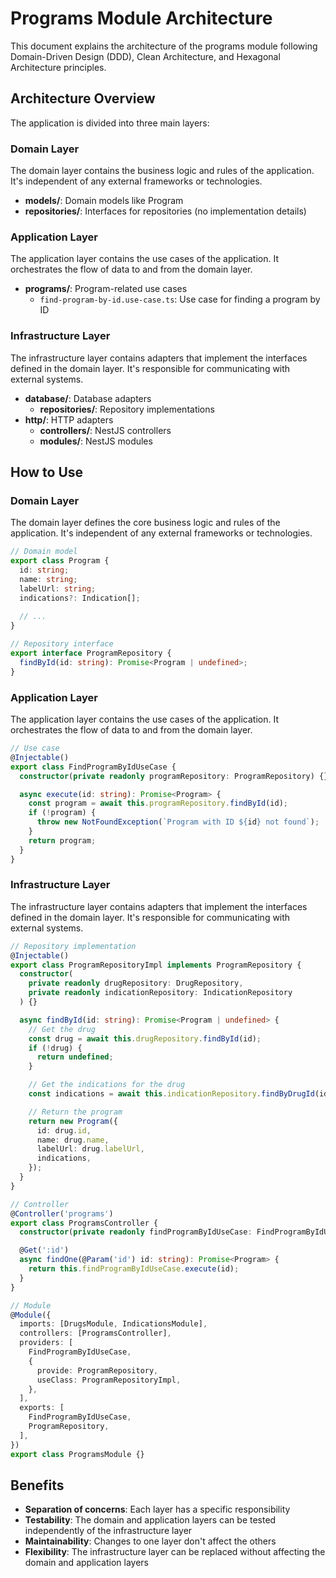 # Programs Module Architecture

This document explains the architecture of the programs module following Domain-Driven Design (DDD), Clean Architecture, and Hexagonal Architecture principles.

## Architecture Overview

The application is divided into three main layers:

### Domain Layer

The domain layer contains the business logic and rules of the application. It's independent of any external frameworks or technologies.

- **models/**: Domain models like Program
- **repositories/**: Interfaces for repositories (no implementation details)

### Application Layer

The application layer contains the use cases of the application. It orchestrates the flow of data to and from the domain layer.

- **programs/**: Program-related use cases
  - `find-program-by-id.use-case.ts`: Use case for finding a program by ID

### Infrastructure Layer

The infrastructure layer contains adapters that implement the interfaces defined in the domain layer. It's responsible for communicating with external systems.

- **database/**: Database adapters
  - **repositories/**: Repository implementations
- **http/**: HTTP adapters
  - **controllers/**: NestJS controllers
  - **modules/**: NestJS modules

## How to Use

### Domain Layer

The domain layer defines the core business logic and rules of the application. It's independent of any external frameworks or technologies.

```typescript
// Domain model
export class Program {
  id: string;
  name: string;
  labelUrl: string;
  indications?: Indication[];
  
  // ...
}

// Repository interface
export interface ProgramRepository {
  findById(id: string): Promise<Program | undefined>;
}
```

### Application Layer

The application layer contains the use cases of the application. It orchestrates the flow of data to and from the domain layer.

```typescript
// Use case
@Injectable()
export class FindProgramByIdUseCase {
  constructor(private readonly programRepository: ProgramRepository) {}

  async execute(id: string): Promise<Program> {
    const program = await this.programRepository.findById(id);
    if (!program) {
      throw new NotFoundException(`Program with ID ${id} not found`);
    }
    return program;
  }
}
```

### Infrastructure Layer

The infrastructure layer contains adapters that implement the interfaces defined in the domain layer. It's responsible for communicating with external systems.

```typescript
// Repository implementation
@Injectable()
export class ProgramRepositoryImpl implements ProgramRepository {
  constructor(
    private readonly drugRepository: DrugRepository,
    private readonly indicationRepository: IndicationRepository
  ) {}

  async findById(id: string): Promise<Program | undefined> {
    // Get the drug
    const drug = await this.drugRepository.findById(id);
    if (!drug) {
      return undefined;
    }

    // Get the indications for the drug
    const indications = await this.indicationRepository.findByDrugId(id);

    // Return the program
    return new Program({
      id: drug.id,
      name: drug.name,
      labelUrl: drug.labelUrl,
      indications,
    });
  }
}

// Controller
@Controller('programs')
export class ProgramsController {
  constructor(private readonly findProgramByIdUseCase: FindProgramByIdUseCase) {}

  @Get(':id')
  async findOne(@Param('id') id: string): Promise<Program> {
    return this.findProgramByIdUseCase.execute(id);
  }
}

// Module
@Module({
  imports: [DrugsModule, IndicationsModule],
  controllers: [ProgramsController],
  providers: [
    FindProgramByIdUseCase,
    {
      provide: ProgramRepository,
      useClass: ProgramRepositoryImpl,
    },
  ],
  exports: [
    FindProgramByIdUseCase,
    ProgramRepository,
  ],
})
export class ProgramsModule {}
```

## Benefits

- **Separation of concerns**: Each layer has a specific responsibility
- **Testability**: The domain and application layers can be tested independently of the infrastructure layer
- **Maintainability**: Changes to one layer don't affect the others
- **Flexibility**: The infrastructure layer can be replaced without affecting the domain and application layers